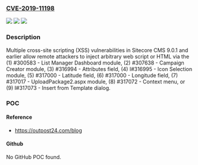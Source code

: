 ### [CVE-2019-11198](https://cve.mitre.org/cgi-bin/cvename.cgi?name=CVE-2019-11198)
![](https://img.shields.io/static/v1?label=Product&message=n%2Fa&color=blue)
![](https://img.shields.io/static/v1?label=Version&message=n%2Fa&color=blue)
![](https://img.shields.io/static/v1?label=Vulnerability&message=n%2Fa&color=brighgreen)

### Description

Multiple cross-site scripting (XSS) vulnerabilities in Sitecore CMS 9.0.1 and earlier allow remote attackers to inject arbitrary web script or HTML via the (1) #300583 - List Manager Dashboard module, (2) #307638 - Campaign Creator module, (3) #316994 - Attributes field, (4) I#316995 - Icon Selection module, (5) #317000 - Latitude field, (6) #317000 - Longitude field, (7) #317017 - UploadPackage2.aspx module, (8) #317072 - Context menu, or (9) I#317073 - Insert from Template dialog.

### POC

#### Reference
- https://outpost24.com/blog

#### Github
No GitHub POC found.


